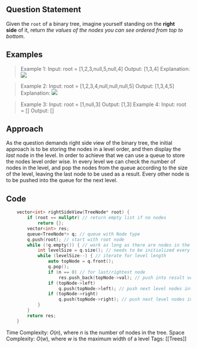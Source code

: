## Question Statement
Given the `root` of a binary tree, imagine yourself standing on the **right side** of it, return _the values of the nodes you can see ordered from top to bottom_.
## Examples
>Example 1:
>Input: root = [1,2,3,null,5,null,4]
>Output: [1,3,4]
>Explanation:
>![](https://assets.leetcode.com/uploads/2024/11/24/tmpd5jn43fs-1.png)

>Example 2:
>Input: root = [1,2,3,4,null,null,null,5]
>Output: [1,3,4,5]
>Explanation:
>![](https://assets.leetcode.com/uploads/2024/11/24/tmpkpe40xeh-1.png)

>Example 3:
>Input: root = [1,null,3]
>Output: [1,3]
>Example 4:
>Input: root = []
>Output: []
## Approach
As the question demands right side view of the binary tree, the initial approach is to be storing the nodes in a level order, and then display the *last* node in the level. In order to achieve that we can use a queue to store the nodes level order wise. In every level we can check the number of nodes in the level, and pop the nodes from the queue according to the size of the level, leaving the last node to be used as a result. Every other node is to be pushed into the queue for the next level.
## Code
```cpp
    vector<int> rightSideView(TreeNode* root) {
        if (root == nullptr) // return empty list if no nodes
            return {};
        vector<int> res;
        queue<TreeNode*> q; // queue with Node type
        q.push(root); // start with root node
        while (!q.empty()) { // work as long as there are nodes in the queue
            int levelSize = q.size(); // needs to be initialized every time to get new level size
            while (levelSize--) { // iterate for level length
                auto topNode = q.front();
                q.pop();
                if (n == 0) // for last/rightest node
                    res.push_back(topNode->val); // push into result vector
                if (topNode->left)
                    q.push(topNode->left); // push next level nodes into queue
                if (topNode->right)
                    q.push(topNode->right); // push next level nodes into queue
            }
        }
        return res;
    }
```

Time Complexity: $O(n)$, where $n$ is the number of nodes in the tree.
Space Complexity: $O(w)$, where $w$ is the maximum width of a level
Tags: [[Trees]]